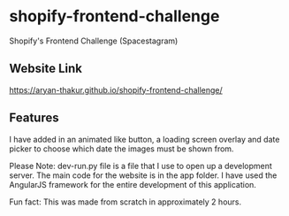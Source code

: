 # shopify-frontend-challenge
Shopify's Frontend Challenge (Spacestagram)

## Website Link
https://aryan-thakur.github.io/shopify-frontend-challenge/

## Features
I have added in an animated like button, a loading screen overlay and date picker
to choose which date the images must be shown from.

Please Note: dev-run.py file is a file that I use to open up a development server. The main
code for the website is in the app folder. I have used the AngularJS framework for the entire
development of this application.

Fun fact: This was made from scratch in approximately 2 hours.
